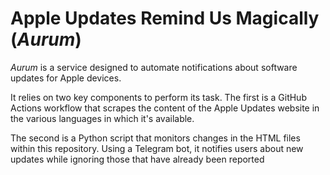 # Apple Updates Remind Us Magically (_Aurum_)

_Aurum_ is a service designed to automate notifications about software updates for Apple devices.

It relies on two key components to perform its task. The first is a GitHub Actions workflow that scrapes the content of the Apple Updates website in the various languages in which it's available.

The second is a Python script that monitors changes in the HTML files within this repository. Using a Telegram bot, it notifies users about new updates while ignoring those that have already been reported

